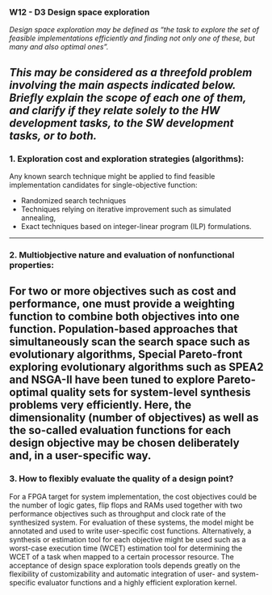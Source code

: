 ### W12 - D3 Design space exploration


*Design space exploration may be defined as “the task to explore the set of feasible implementations efficiently and finding not only one of these, but many and also optimal ones”.*

*This may be considered as a threefold problem involving the main aspects indicated below. Briefly explain the scope of each one of them, and clarify if they relate solely to the HW development tasks, to the SW development tasks, or to both.*
----
### 1. Exploration cost and exploration strategies (algorithms): 
Any known search technique might be applied to find feasible implementation candidates for single-objective function:
* Randomized search techniques
* Techniques relying on iterative improvement such as simulated annealing,
* Exact techniques based on integer-linear program (ILP) formulations.

----

### 2. Multiobjective nature and evaluation of nonfunctional properties:

For two or more objectives such as cost and performance, ​one must provide a weighting function to combine both objectives into one function​. Population-based approaches that simultaneously scan the search space such as evolutionary algorithms, Special Pareto-front exploring evolutionary algorithms such as ​SPEA2​ and ​NSGA-II​ have been tuned to explore Pareto-optimal quality sets for system-level synthesis problems very efficiently. Here, the dimensionality (number of objectives) as well as the so-called evaluation functions for each design objective may be chosen deliberately and, in a user-specific way.
----

### 3. How to flexibly evaluate the quality of a design point?

For a FPGA target for system implementation, the cost objectives could be the number of logic gates, flip flops and RAMs used together with two performance objectives such as throughput and clock rate of the synthesized system.​ For evaluation of these systems, the model might be annotated and used to write user-specific cost functions. Alternatively, a synthesis or estimation tool for each objective might be used such as a worst-case execution time (WCET) estimation tool for determining the WCET of a task when mapped to a certain processor resource. The acceptance of design space exploration tools depends greatly on the flexibility of customizability and automatic integration of user- and system-specific evaluator functions and a highly efficient exploration kernel.

